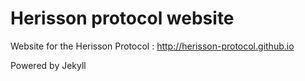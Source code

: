 # Herisson protocol website

Website for the Herisson Protocol : http://herisson-protocol.github.io

Powered by Jekyll
